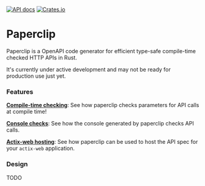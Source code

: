 [![API docs](https://img.shields.io/badge/docs-latest-blue.svg)](https://paperclip.waffles.space/paperclip)
[![Crates.io](https://img.shields.io/crates/v/paperclip.svg)](https://crates.io/crates/paperclip)

# Paperclip

Paperclip is a OpenAPI code generator for efficient type-safe compile-time checked HTTP APIs in Rust.

It's currently under active development and may not be ready for production use just yet.

### Features

**[Compile-time checking](build-script.md#compile-time-checks)**: See how paperclip checks parameters for API calls at compile time!

**[Console checks](cli.md#runtime-checks)**: See how the console generated by paperclip checks API calls.

**[Actix-web hosting](actix-plugin.md)**: See how paperclip can be used to host the API spec for your `actix-web` application.

### Design

TODO

